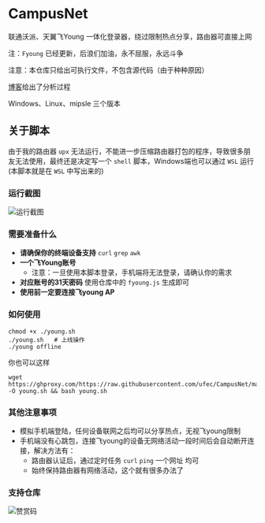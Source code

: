 # CampusNet
联通沃派、天翼飞Young 一体化登录器，绕过限制热点分享，路由器可直接上网

注：`Fyoung` 已经更新，后浪们加油，永不屈服，永远斗争

注意：本仓库只给出可执行文件，不包含源代码（由于种种原因）

[博客](https://www.ufec.cn)给出了分析过程

Windows、Linux、mipsle 三个版本

## 关于脚本
由于我的路由器 `upx` 无法运行，不能进一步压缩路由器打包的程序，导致很多朋友无法使用，最终还是决定写一个 `shell` 脚本，Windows端也可以通过 `WSL` 运行 (本脚本就是在 `WSL` 中写出来的)

### 运行截图
![运行截图](https://s1.ax1x.com/2022/03/17/qPpWTA.png)

### 需要准备什么
 * **请确保你的终端设备支持** `curl` `grep` `awk`
 * **一个飞Young账号**
   * 注意：一旦使用本脚本登录，手机端将无法登录，请确认你的需求
 * **对应账号的31天密码**
   使用仓库中的 `fyoung.js` 生成即可
 * **使用前一定要连接飞young AP**

### 如何使用
```shell
chmod +x ./young.sh
./young.sh   # 上线操作
./young offline
```

你也可以这样
```shell
wget https://ghproxy.com/https://raw.githubusercontent.com/ufec/CampusNet/main/young.sh -O young.sh && bash young.sh
```

### 其他注意事项
  * 模拟手机端登陆，任何设备联网之后均可以分享热点，无视飞young限制
  * 手机端没有心跳包，连接飞young的设备无网络活动一段时间后会自动断开连接，解决方法有：
    - 路由器认证后，通过定时任务 `curl` `ping` 一个网址 均可
    - 始终保持路由器有网络活动，这个就有很多办法了

### 支持仓库
![赞赏码](https://ghproxy.com/https://raw.githubusercontent.com/ufec/picGoImg/main/blog/sponsor_qrcode.webp)